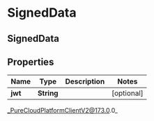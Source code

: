 # SignedData

## SignedData

## Properties

|Name | Type | Description | Notes|
|------------ | ------------- | ------------- | -------------|
| **jwt** | **String** |  | [optional] |



_PureCloudPlatformClientV2@173.0.0_
